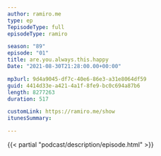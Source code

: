 ```yaml
---
author: ramiro.me
type: ep
TepisodeType: full
episodeType: ramiro

season: "89"
episode: "01"
title: are.you.always.this.happy
Date: "2021-08-30T21:28:00.00+00:00"

mp3url: 9d4a9045-df7c-40e6-86e3-a31e8064df59
guid: 4414d33e-a421-4a1f-8fe9-bc0c694a87b6
length: 8277263
duration: 517

customLink: https://ramiro.me/show
itunesSummary:

---
```

{{< partial "podcast/description/episode.html" >}}
